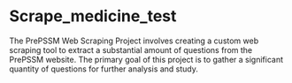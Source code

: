 # Scrape_medicine_test
The PrePSSM Web Scraping Project involves creating a custom web scraping tool to extract a substantial amount of questions from the PrePSSM website. The primary goal of this project is to gather a significant quantity of questions for further analysis and study.
